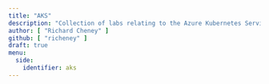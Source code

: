 ```yaml
---
title: "AKS"
description: "Collection of labs relating to the Azure Kubernetes Service."
author: [ "Richard Cheney" ]
github: [ "richeney" ]
draft: true
menu:
  side:
    identifier: aks
---
```

